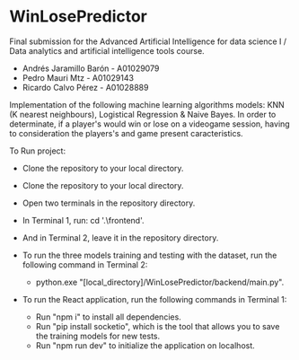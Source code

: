 # WinLosePredictor

Final submission for the Advanced Artificial Intelligence for data science I / Data analytics and artificial intelligence tools course.

- Andrés Jaramillo Barón - A01029079
- Pedro Mauri Mtz - A01029143
- Ricardo Calvo Pérez - A01028889

Implementation of the following machine learning algorithms models: KNN (K nearest neighbours), Logistical Regression & Naive Bayes. In order to determinate, if a player's would win or lose on a videogame session, having to consideration the players's and game present caracteristics.

To Run project:
- Clone the repository to your local directory.
- Clone the repository to your local directory.
- Open two terminals in the repository directory.
- In Terminal 1, run: cd '.\frontend'.
- And in Terminal 2, leave it in the repository directory.

- To run the three models training and testing with the dataset, run the following command in Terminal 2:
    - python.exe "[local_directory]/WinLosePredictor/backend/main.py".

- To run the React application, run the following commands in Terminal 1:
    - Run "npm i" to install all dependencies.
    - Run "pip install socketio", which is the tool that allows you to save the training models for new tests.
    - Run "npm run dev" to initialize the application on localhost.
